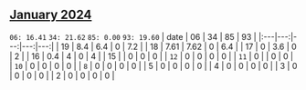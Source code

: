 ## [January 2024](2024-01.csv)

`06: 16.41` `34: 21.62` `85: 0.00` `93: 19.60` 
| date | 06 | 34 | 85 | 93 |
|:---|---:|---:|---:|---:|
| 19 | 8.4 | 6.4 | 0 | 7.2 |
| 18 | 7.61 | 7.62 | 0 | 6.4 |
| 17 | 0 | 3.6 | 0 | 2 |
| 16 | 0.4 | 4 | 0 | 4 |
| 15 |  | 0 | 0 | 0 |
| `12` | 0 | 0 | 0 | 0 |
| `11` | 0 |  | 0 | 0 |
| `10` | 0 | 0 | 0 | 0 |
| `8` | 0 | 0 | 0 | 0 |
| 5 | 0 | 0 | 0 | 0 |
| 4 | 0 | 0 | 0 | 0 |
| 3 | 0 | 0 | 0 | 0 |
| 2 | 0 | 0 | 0 | 0 |
